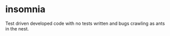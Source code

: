 insomnia
========

Test driven developed code with no tests written and bugs crawling as ants in the nest.
